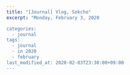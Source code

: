 ```yaml
---
title: "[Journal] Vlog, Sokcho"
excerpt: "Monday, February 3, 2020

categories:
  - journal
tags:
  - journal
  - in 2020
  - february
last_modified_at: 2020-02-03T23:30:00+09:00
---
```


